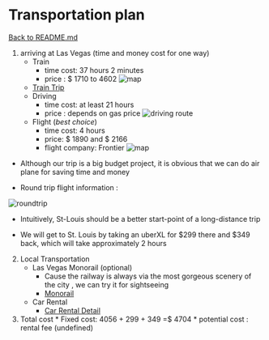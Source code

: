 # Transportation plan

[Back to README.md](https://github.com/jjung759/cs4320-Trip-Project/blob/master/README.md)

1. arriving at Las Vegas (time and money cost for one way)
	* Train     
	  * time cost: 37 hours 2 minutes
	  * price : $ 1710 to 4602
	   ![map](https://github.com/jjung759/cs4320-Trip-Project/blob/feature/transportation/transportation_pictures/train.jpg)
    * [Train Trip](https://www.rome2rio.com/s/St-Louis/Las-Vegas)
	* Driving
	  * time cost: at least 21 hours
	  * price : depends on gas price
	  ![driving route](https://github.com/jjung759/cs4320-Trip-Project/blob/feature/transportation/transportation_pictures/driving.jpg)
	* Flight (*best choice*)
	  * time cost: 4 hours
	  * price: $ 1890 and   $ 2166
	  * flight company: Frontier
	  ![map](https://github.com/jjung759/cs4320-Trip-Project/blob/feature/transportation/transportation_pictures/STLtoLAS.jpg)

* Although our trip is a big budget project, it is obvious that we can do air plane for saving time and money

* Round trip flight information :

![roundtrip](https://github.com/jjung759/cs4320-Trip-Project/blob/feature/transportation/transportation_pictures/roundtrip.jpg)

* Intuitively, St-Louis should be a better start-point of a long-distance trip

* We will get to St. Louis by taking an uberXL for $299 there and $349 back, which will take approximately 2 hours

2. Local Transportation
	* Las Vegas Monorail (optional)
		* Cause the railway is always via the most gorgeous scenery of the city , we can try it for sightseeing    
		* [Monorail](https://www.lvmonorail.com/#)
	* Car Rental  
		* [Car Rental Detail](https://github.com/jjung759/cs4320-Trip-Project/blob/master/MarkdownFiles/rentalCar.md)
3. Total cost
		* Fixed cost:   4056 + 299 + 349 =$ 4704
		* potential cost : rental fee (undefined)

